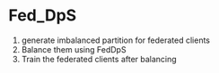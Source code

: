# Fed_DpS
1. generate imbalanced partition for federated clients
2. Balance them using FedDpS
3. Train the federated clients after balancing


